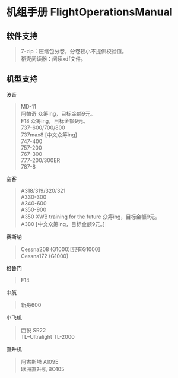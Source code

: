 # 机组手册 FlightOperationsManual
## 软件支持
> 7-zip：压缩包分卷，分卷较小不提供校验值。\
> 稻壳阅读器：阅读xdf文件。
## 机型支持
波音
> MD-11\
> 阿帕奇 众筹ing，目标金额9元。\
> F18 众筹ing，目标金额9元。\
> 737-600/700/800\
> 737max8 [中文众筹ing]\
> 747-400\
> 757-200\
> 767-300\
> 777-200/300ER\
> 787-8

空客
> A318/319/320/321\
> A330-300\
> A340-600\
> A350-900\
> A350 XWB training for the future 众筹ing，目标金额9元。\
> A380 [中文众筹ing，目标金额9元。]

赛斯纳
> Cessna208 (G1000)[只有G1000]\
> Cessna172 (G1000)

格鲁门
> F14

中航
> 新舟600

小飞机
> 西锐 SR22\
> TL–Ultralight TL-2000

直升机
> 阿古斯塔 A109E\
> 欧洲直升机 BO105
